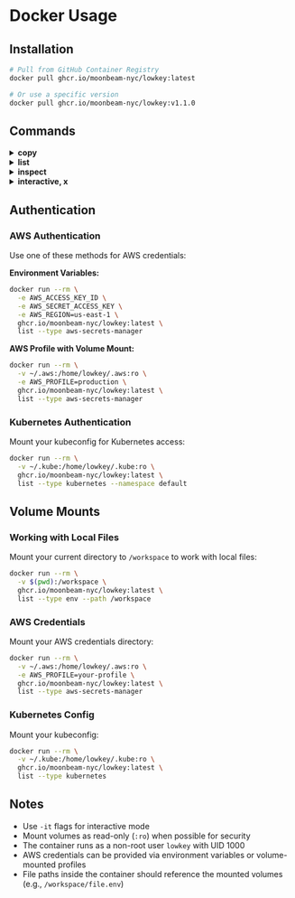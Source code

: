 # Docker Usage

## Installation

```bash
# Pull from GitHub Container Registry
docker pull ghcr.io/moonbeam-nyc/lowkey:latest

# Or use a specific version
docker pull ghcr.io/moonbeam-nyc/lowkey:v1.1.0
```

## Commands

<details>
<summary><strong>copy</strong></summary>

```bash
# Copy AWS secrets to env file with volume mount
docker run --rm \
  -e AWS_ACCESS_KEY_ID \
  -e AWS_SECRET_ACCESS_KEY \
  -e AWS_REGION=us-east-1 \
  -v $(pwd):/workspace \
  ghcr.io/moonbeam-nyc/lowkey:latest \
  copy --input-type aws-secrets-manager --input-name my-app-secrets --output-type env --output-name /workspace/.env

# Using AWS profile with volume mount
docker run --rm \
  -v ~/.aws:/home/lowkey/.aws:ro \
  -v $(pwd):/workspace \
  -e AWS_PROFILE=production \
  ghcr.io/moonbeam-nyc/lowkey:latest \
  copy --input-type aws-secrets-manager --input-name my-secrets --output-type env --output-name /workspace/.env

# Convert local files with volume mount
docker run --rm \
  -v $(pwd):/workspace \
  ghcr.io/moonbeam-nyc/lowkey:latest \
  copy --input-type json --input-name /workspace/config.json \
  --output-type env --output-name /workspace/.env
```

</details>

<details>
<summary><strong>list</strong></summary>

```bash
# List AWS secrets
docker run --rm \
  -e AWS_ACCESS_KEY_ID \
  -e AWS_SECRET_ACCESS_KEY \
  -e AWS_REGION=us-east-1 \
  ghcr.io/moonbeam-nyc/lowkey:latest \
  list --type aws-secrets-manager --region us-east-1

# List local files with volume mount
docker run --rm \
  -v $(pwd):/workspace \
  ghcr.io/moonbeam-nyc/lowkey:latest \
  list --type env --path /workspace
```

</details>

<details>
<summary><strong>inspect</strong></summary>

```bash
# Inspect AWS secret keys only
docker run --rm \
  -e AWS_ACCESS_KEY_ID \
  -e AWS_SECRET_ACCESS_KEY \
  -e AWS_REGION=us-east-1 \
  ghcr.io/moonbeam-nyc/lowkey:latest \
  inspect --type aws-secrets-manager --name myapp-secrets

# Inspect AWS secret with values
docker run --rm \
  -e AWS_ACCESS_KEY_ID \
  -e AWS_SECRET_ACCESS_KEY \
  -e AWS_REGION=us-east-1 \
  ghcr.io/moonbeam-nyc/lowkey:latest \
  inspect --type aws-secrets-manager --name myapp-secrets --show-values

# Inspect local files with volume mount
docker run --rm \
  -v $(pwd):/workspace \
  ghcr.io/moonbeam-nyc/lowkey:latest \
  inspect --type json --name /workspace/config.json
```

</details>

<details>
<summary><strong>interactive, x</strong></summary>

```bash
# Interactive AWS secrets browser
docker run --rm -it \
  -e AWS_ACCESS_KEY_ID \
  -e AWS_SECRET_ACCESS_KEY \
  -e AWS_REGION=us-east-1 \
  ghcr.io/moonbeam-nyc/lowkey:latest \
  interactive

# Interactive local files browser with volume mount
docker run --rm -it \
  -v $(pwd):/workspace \
  ghcr.io/moonbeam-nyc/lowkey:latest \
  x --path /workspace
```

</details>

## Authentication

### AWS Authentication

Use one of these methods for AWS credentials:

**Environment Variables:**
```bash
docker run --rm \
  -e AWS_ACCESS_KEY_ID \
  -e AWS_SECRET_ACCESS_KEY \
  -e AWS_REGION=us-east-1 \
  ghcr.io/moonbeam-nyc/lowkey:latest \
  list --type aws-secrets-manager
```

**AWS Profile with Volume Mount:**
```bash
docker run --rm \
  -v ~/.aws:/home/lowkey/.aws:ro \
  -e AWS_PROFILE=production \
  ghcr.io/moonbeam-nyc/lowkey:latest \
  list --type aws-secrets-manager
```

### Kubernetes Authentication

Mount your kubeconfig for Kubernetes access:

```bash
docker run --rm \
  -v ~/.kube:/home/lowkey/.kube:ro \
  ghcr.io/moonbeam-nyc/lowkey:latest \
  list --type kubernetes --namespace default
```

## Volume Mounts

### Working with Local Files

Mount your current directory to `/workspace` to work with local files:

```bash
docker run --rm \
  -v $(pwd):/workspace \
  ghcr.io/moonbeam-nyc/lowkey:latest \
  list --type env --path /workspace
```

### AWS Credentials

Mount your AWS credentials directory:

```bash
docker run --rm \
  -v ~/.aws:/home/lowkey/.aws:ro \
  -e AWS_PROFILE=your-profile \
  ghcr.io/moonbeam-nyc/lowkey:latest \
  list --type aws-secrets-manager
```

### Kubernetes Config

Mount your kubeconfig:

```bash
docker run --rm \
  -v ~/.kube:/home/lowkey/.kube:ro \
  ghcr.io/moonbeam-nyc/lowkey:latest \
  list --type kubernetes
```

## Notes

- Use `-it` flags for interactive mode
- Mount volumes as read-only (`:ro`) when possible for security
- The container runs as a non-root user `lowkey` with UID 1000
- AWS credentials can be provided via environment variables or volume-mounted profiles
- File paths inside the container should reference the mounted volumes (e.g., `/workspace/file.env`)